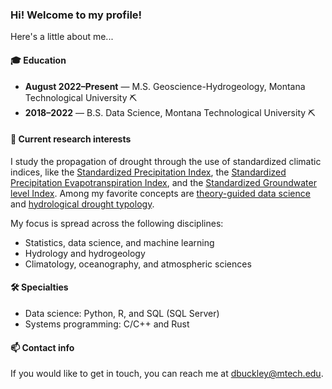 ### Hi! Welcome to my profile!

Here's a little about me...

#### 🎓 Education
- **August 2022&ndash;Present** &mdash; M.S. Geoscience-Hydrogeology, Montana Technological University ⛏️
- **2018&ndash;2022** &mdash; B.S. Data Science, Montana Technological University ⛏️

#### 🔬 Current research interests
I study the propagation of drought through the use of standardized climatic indices, like the [Standardized Precipitation Index](https://climate.colostate.edu/pdfs/relationshipofdroughtfrequency.pdf), the [Standardized Precipitation Evapotranspiration Index](https://journals.ametsoc.org/view/journals/clim/23/7/2009jcli2909.1.xml), and the [Standardized Groundwater level Index](https://doi.org/10.5194/hess-17-4769-2013). Among my favorite concepts are [theory-guided data science](https://doi.org/10.1109/TKDE.2017.2720168) and [hydrological drought typology](https://doi.org/10.5194/hess-16-1915-2012).

My focus is spread across the following disciplines:
- Statistics, data science, and machine learning
- Hydrology and hydrogeology
- Climatology, oceanography, and atmospheric sciences

#### 🛠️ Specialties

- Data science: Python, R, and SQL (SQL Server)
- Systems programming: C/C++ and Rust

#### 📫 Contact info

If you would like to get in touch, you can reach me at <dbuckley@mtech.edu>.

<!--
**dannbuckley/dannbuckley** is a ✨ _special_ ✨ repository because its `README.md` (this file) appears on your GitHub profile.

Here are some ideas to get you started:

- 🔭 I’m currently working on ...
- 🌱 I’m currently learning ...
- 👯 I’m looking to collaborate on ...
- 🤔 I’m looking for help with ...
- 💬 Ask me about ...
- 📫 How to reach me: ...
- 😄 Pronouns: ...
- ⚡ Fun fact: ...
-->
